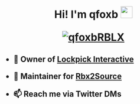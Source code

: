<h1 align="center">Hi! I'm qfoxb <img src="https://github.com/qfoxb.png" style="width:32px;height:32px;"/>


<a href="https://twitter.com/qfoxbRBLX" target="blank"><img src="https://img.shields.io/twitter/follow/qfoxbRBLX?style=plastic" alt="qfoxbRBLX" /></a>
<h2  align="left">
  

  
- 🔐 Owner of [Lockpick Interactive](https://github.com/LockpickInteractive)

- 🤖 Maintainer for [Rbx2Source](https://github.com/LockpickInteractive/Rbx2Source)

- 📫 Reach me via Twitter DMs
